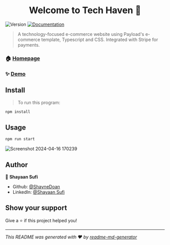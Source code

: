 <h1 align="center">Welcome to Tech Haven 👋</h1>
<p>
  <img alt="Version" src="https://img.shields.io/badge/version-0.1.0-blue.svg?cacheSeconds=2592000" />
  <a href="https://github.com/ShayneDoan/ecommerce/edit/main/README.md" target="_blank">
    <img alt="Documentation" src="https://img.shields.io/badge/documentation-yes-brightgreen.svg" />
  </a>
</p>

> A technology-focused e-commerce website using Payload's e-commerce template, Typescript and CSS. Integrated with Stripe for payments.

### 🏠 [Homepage](https://github.com/ShayneDoan/Visionize)

### ✨ [Demo](visionize-blue.vercel.app)

## Install

> To run this program:

```sh
npm install
```

## Usage

```sh
npm run start
```

![Screenshot 2024-04-16 170239](https://github.com/ShayneDoan/ecommerce/assets/69595474/772f8cba-62e5-436d-a9fb-6c527ad4b67c)

## Author

👤 **Shayaan Sufi**

* Github: [@ShayneDoan](https://github.com/ShayneDoan)
* LinkedIn: [@Shayaan Sufi](https://linkedin.com/in/shayaansufi/)

## Show your support

Give a ⭐️ if this project helped you!

***
_This README was generated with ❤️ by [readme-md-generator](https://github.com/kefranabg/readme-md-generator)_
